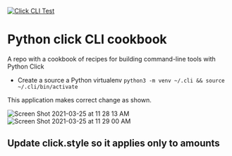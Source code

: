 [![Click CLI Test](https://github.com/noahgift/python-click-cli-cookbook/actions/workflows/main.yml/badge.svg)](https://github.com/noahgift/python-click-cli-cookbook/actions/workflows/main.yml)

# Python click CLI cookbook
A repo with a cookbook of recipes for building command-line tools with Python Click

* Create a source a Python virtualenv 
```python3 -m venv ~/.cli && source ~/.cli/bin/activate```

This application makes correct change as shown.

![Screen Shot 2021-03-25 at 11 28 13 AM](https://user-images.githubusercontent.com/58792/112499115-8a7f3700-8d5d-11eb-8115-682e80c52ca0.png)
![Screen Shot 2021-03-25 at 11 29 00 AM](https://user-images.githubusercontent.com/58792/112499118-8a7f3700-8d5d-11eb-9306-c60282587c87.png)

## Update click.style so it applies only to amounts


